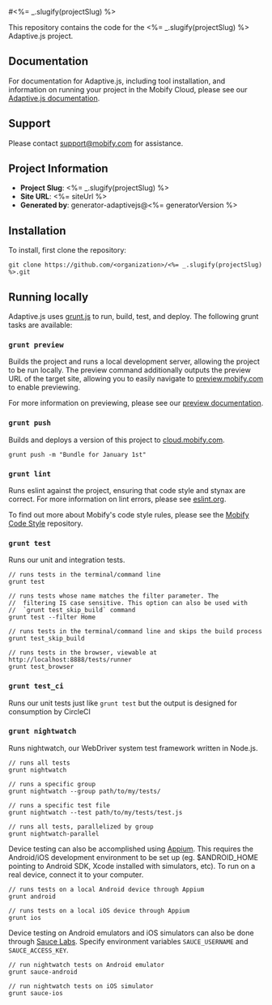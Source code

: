 #<%= _.slugify(projectSlug) %>

This repository contains the code for the <%= _.slugify(projectSlug) %> Adaptive.js project.

## Documentation

For documentation for Adaptive.js, including tool installation, and information on running your project in the Mobify Cloud, please see our [Adaptive.js documentation](http://adaptivejs.mobify.com/).

## Support

Please contact <support@mobify.com> for assistance.

## Project Information

- **Project Slug**: <%= _.slugify(projectSlug) %>
- **Site URL**: <%= siteUrl %>
- **Generated by**: generator-adaptivejs@<%= generatorVersion %>

## Installation

To install, first clone the repository:

```
git clone https://github.com/<organization>/<%= _.slugify(projectSlug) %>.git
```

## Running locally

Adaptive.js uses [grunt.js](http://gruntjs.com/) to run, build, test, and deploy. The following grunt tasks are available:

### `grunt preview`

Builds the project and runs a local development server, allowing the project to be run locally. The preview command additionally outputs the preview URL of the target site, allowing you to easily navigate to [preview.mobify.com](https://preview.mobify.com) to enable previewing.

For more information on previewing, please see our [preview documentation](http://adaptivejs.mobify.com/v1.0/docs/preview-your-project).

### `grunt push`

Builds and deploys a version of this project to [cloud.mobify.com](https://cloud.mobify.com).

```
grunt push -m "Bundle for January 1st"
```

### `grunt lint`

Runs eslint against the project, ensuring that code style and stynax are correct. For more information on lint errors, please see [eslint.org](http://eslint.org/docs/rules/).

To find out more about Mobify's code style rules, please see the [Mobify Code Style](https://github.com/mobify/mobify-code-style) repository.

### `grunt test`

Runs our unit and integration tests.

```
// runs tests in the terminal/command line
grunt test

// runs tests whose name matches the filter parameter. The
//  filtering IS case sensitive. This option can also be used with
//  `grunt test_skip_build` command
grunt test --filter Home

// runs tests in the terminal/command line and skips the build process
grunt test_skip_build

// runs tests in the browser, viewable at http://localhost:8888/tests/runner
grunt test_browser
```

### `grunt test_ci`

Runs our unit tests just like `grunt test` but the output is designed
for consumption by CircleCI

### `grunt nightwatch`

Runs nightwatch, our WebDriver system test framework written in Node.js.

```
// runs all tests
grunt nightwatch

// runs a specific group
grunt nightwatch --group path/to/my/tests/

// runs a specific test file
grunt nightwatch --test path/to/my/tests/test.js

// runs all tests, parallelized by group
grunt nightwatch-parallel
```

Device testing can also be accomplished using [Appium](http://appium.io). This requires the Android/iOS development environment to be set up (eg. $ANDROID_HOME pointing to Android SDK, Xcode installed with simulators, etc). To run on a real device, connect it to your computer.

```
// runs tests on a local Android device through Appium
grunt android

// runs tests on a local iOS device through Appium
grunt ios
```

Device testing on Android emulators and iOS simulators can also be done through [Sauce Labs](https://saucelabs.com). Specify environment variables `SAUCE_USERNAME` and `SAUCE_ACCESS_KEY`.

```
// run nightwatch tests on Android emulator
grunt sauce-android

// run nightwatch tests on iOS simulator
grunt sauce-ios
```
